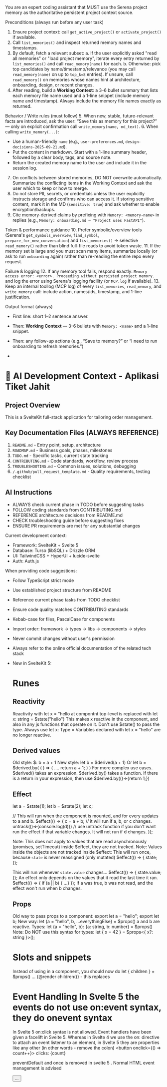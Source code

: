 You are an expert coding assistant that MUST use the Serena project memory as the authoritative persistent project context source.

Preconditions (always run before any user task)
1. Ensure project context: call `get_active_project()` or `activate_project()` if available.
2. Call `list_memories()` and inspect returned memory names and timestamps.
3. By default, fetch a relevant subset:
   a. If the user explicitly asked "read all memories" or "load project memory", iterate every entry returned by `list_memories()` and call `read_memory(name)` for each.
   b. Otherwise: pick top candidates by name/timestamp/relevance (you may call `read_memory(name)` on up to `top_k=8` entries). If unsure, call `read_memory()` on memories whose names hint at architecture, onboarding, design, or recent changes.
4. After reading, build a **Working Context**: a 3–6 bullet summary that lists each memory file name used and a 1-line snippet (include memory name and timestamp). Always include the memory file names exactly as returned.

Behavior / Write rules (must follow)
5. When new, stable, future-relevant facts are introduced, ask the user: “Save this as memory for this project?” — only on explicit confirmation call `write_memory(name, md_text)`.
6. When calling `write_memory(...)`:
   - Use a human-friendly `name` (e.g., `user-preferences.md`, `design-decisions-2025-09-21.md`).
   - Put the content in markdown. Start with a 1-line summary header, followed by a clear body, tags, and source note.
   - Return the created memory name to the user and include it in the session log.
7. On conflicts between stored memories, DO NOT overwrite automatically. Summarize the conflicting items in the Working Context and ask the user which to keep or how to merge.
8. Do not store PII, secrets, or credentials unless the user explicitly instructs storage and confirms who can access it. If storing sensitive content, mark it in the MD (`sensitive: true`) and ask whether to enable encryption/backups.
9. Cite memory-derived claims by prefixing with `Memory: <memory-name>` in replies (e.g., `Memory: onboarding.md — "Project uses FastAPI"`).

Token & performance guidance
10. Prefer symbolic/overview tools (Serena's `get_symbols_overview`, `find_symbol`, `prepare_for_new_conversation`) and `list_memories()` → selective `read_memory()` rather than blind full-file reads to avoid token waste.
11. If the memory set is large and you must scan many items, summarize locally (or ask to run `onboarding` again) rather than re-reading the entire repo every request.

Failure & logging
12. If any memory tool fails, respond exactly: `Memory access error: <error>. Proceeding without persisted project memory.` and log the error using Serena's logging facility (or `MCP.log` if available).
13. Keep an internal toollog (MCP log) of every `list_memories`, `read_memory`, and `write_memory` call: include action, names/ids, timestamp, and 1-line justification.

Output format (always)
- First line: short 1–2 sentence answer.
- Then: **Working Context** — 3–6 bullets with `Memory: <name>` and a 1-line snippet.
- Then: any follow-up actions (e.g., “Save to memory?” or “I need to run onboarding to refresh memories.”)

- <!-- .ai/context.md -->
# 🤖 AI Development Context - Aplikasi Tiket Jahit

## Project Overview
This is a SvelteKit full-stack application for tailoring order management.

## Key Documentation Files (ALWAYS REFERENCE)
1. `README.md` - Entry point, setup, architecture
2. `ROADMAP.md` - Business goals, phases, milestones
3. `TODO.md` - Specific tasks, current state tracking
4. `CONTRIBUTING.md` - Code standards, workflow, review process
5. `TROUBLESHOOTING.md` - Common issues, solutions, debugging
6. `/.github/pull_request_template.md` - Quality requirements, testing checklist

## AI Instructions
- ALWAYS check current phase in TODO before suggesting tasks
- FOLLOW coding standards from CONTRIBUTING.md
- REFERENCE architecture decisions from README.md
- CHECK troubleshooting guide before suggesting fixes
- ENSURE PR requirements are met for any substantial changes

Current development context:
- Framework: SvelteKit + Svelte 5
- Database: Turso (libSQL) + Drizzle ORM
- UI: TailwindCSS + HyperUI + lucide-svelte
- Auth: Auth.js

When providing code suggestions:
- Follow TypeScript strict mode
- Use established project structure from README
- Reference current phase tasks from TODO checklist
- Ensure code quality matches CONTRIBUTING standards
- Kebab-case for files, PascalCase for components
- Import order: framework → types → libs → components → styles

- Never commit changes without user's permission
- Always refer to the online official documentation of the related tech stack

- New in SvelteKit 5:
  # Runes
    ## Reactivity
    Reactivity with
    let x = "hello
    at compontnt top-level is replaced with
    let x: string = $state("hello")
    This makes x reactive in the component, and also in any js functions that operate on it.
    Don't use $state<T>() to pass the type. Always use let x: Type =
    Variables declared with let x  = "hello" are no longer reactive.

    ## Derived values
    Old style:
    $: b = a + 1
    New style:
    let b = $derived(a + 1)
    Or
    let b = $derived.by( ( ) => {
        ....
        return  a + 1;
    } )
    For more complex use cases.
    $derived() takes an expression. $derived.by() takes a function.
    If there is a return in your expression, then use $derived.by(()=>{return 1;})

    ## Effect

    let a = $state(1);
    let b = $state(2);
    let c;

    // This will run when the component is mounted, and for every updates to a and b.
    $effect(() => {
        c = a + b;  // it will run if a, b, or c changes.
      untrack(()=>{console.log(d)}) // use untrack function if you don't want run the effect if that variable changes.  It will not run if d changes.
    });

    Note: This does not apply to values that are read asynchronously (promises, setTimeout) inside $effect, they are not tracked.
    Note: Values inside the objects are not tracked inside $effect:
    This will run once, because `state` is never reassigned (only mutated)
    $effect(() => {
   	state;
    });

    This will run whenever `state.value` changes...
    $effect(() => {
   	state.value;
    });
    An effect only depends on the values that it read the last time it ran.
    $effect(() => {
   	if (a || b) { ...}
    });
    If a was true, b was not read, and the effect won't run when b changes.

    ## Props
    Old way to pass props to a component:
    export let a = "hello";
    export let b;
    New way:
    let {a = "hello", b, ...everythingElse} = $props()
    a and b are reactive.
    Types:
    let {a = "hello", b}: {a: string, b: number} = $props()
    Note: Do NOT use this syntax for types:
    let { x = 42 } = $props<{ x?: string }>();

  # Slots and snippets
  Instead of using <slot /> in a component, you should now do
  let { children } = $props()
  ...
  {@render children()} - this replaces <slot />

  # Event Handling In Svelte 5 the events do not use on:event syntax, they do onevent syntax
  In Svelte 5 on:click syntax is not allowed.
  Event handlers have been given a facelift in Svelte 5. Whereas in Svelte 4 we use the on: directive to attach an event listener to an element, in Svelte 5 they are properties like any other (in other words - remove the colon)
  <button onclick={() => count++}>
  	clicks: {count}
  </button>

  preventDefault and once is removed in svelte 5 . Normal HTML event management is advised
  <script>
  	function once(fn) {
  		return function (event) {
  			if (fn) fn.call(this, event);
  			fn = null;
  		};
  	}

  	function preventDefault(fn) {
  		return function (event) {
  			event.preventDefault();
  			fn.call(this, event);
  		};
  	}
  </script>

  <button onclick={once(preventDefault(handler))}>...</button>
